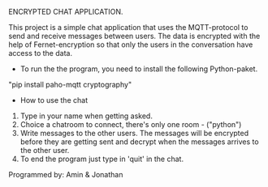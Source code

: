 ENCRYPTED CHAT APPLICATION.

This project is a simple chat application that uses the MQTT-protocol to send and receive messages between users. The data is encrypted with the help of Fernet-encryption so that only the users in the conversation have access to the data.


* To run the the program, you need to install the following Python-paket.

"pip install paho-mqtt cryptography"


* How to use the chat
1. Type in your name when getting asked. 
2. Choice a chatroom to connect, there's only one room - ("python")
3. Write messages to the other users. The messages will be encrypted before they are getting sent and decrypt when the messages arrives to the other user.
4. To end the program just type in 'quit' in the chat. 


Programmed by: Amin & Jonathan